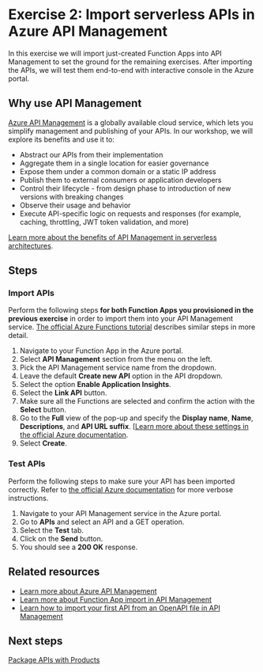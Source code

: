 # Exercise 2: Import serverless APIs in Azure API Management

In this exercise we will import just-created Function Apps into API Management to set the ground for the remaining exercises. After importing the APIs, we will test them end-to-end with interactive console in the Azure portal.

## Why use API Management

[Azure API Management](https://aka.ms/apimlearn) is a globally available cloud service, which lets you simplify management and publishing of your APIs. In our workshop, we will explore its benefits and use it to:

- Abstract our APIs from their implementation
- Aggregate them in a single location for easier governance
- Expose them under a common domain or a static IP address
- Publish them to external consumers or application developers
- Control their lifecycle - from design phase to introduction of new versions with breaking changes
- Observe their usage and behavior
- Execute API-specific logic on requests and responses (for example, caching, throttling, JWT token validation, and more)

[Learn more about the benefits of API Management in serverless architectures](https://aka.ms/apimserverlessblog).

## Steps

### Import APIs

Perform the following steps **for both Function Apps you provisioned in the previous exercise** in order to import them into your API Management service. [The official Azure Functions tutorial](https://docs.microsoft.com/azure/azure-functions/functions-openapi-definition#generate-the-openapi-definition) describes similar steps in more detail.

1. Navigate to your Function App in the Azure portal.
1. Select **API Management** section from the menu on the left.
1. Pick the API Management service name from the dropdown.
1. Leave the default **Create new API** option in the API dropdown.
1. Select the option **Enable Application Insights**.
1. Select the **Link API** button.
1. Make sure all the Functions are selected and confirm the action with the **Select** button.
1. Go to the **Full** view of the pop-up and specify the **Display name**, **Name**, **Descriptions**, and **API URL suffix**. [[Learn more about these settings in the official Azure documentation](https://docs.microsoft.com/azure/api-management/import-and-publish).
1. Select **Create**.

### Test APIs

Perform the following steps to make sure your API has been imported correctly. Refer to [the official Azure documentation](https://docs.microsoft.com/azure/api-management/import-and-publish#test-the-new-api-in-the-azure-portal) for more verbose instructions.

1. Navigate to your API Management service in the Azure portal.
1. Go to **APIs** and select an API and a GET operation.
1. Select the **Test** tab.
1. Click on the **Send** button.
1. You should see a **200 OK** response.

## Related resources

- [Learn more about Azure API Management](https://aka.ms/apimlearn)
- [Learn more about Function App import in API Management](https://docs.microsoft.com/azure/api-management/import-function-app-as-api)
- [Learn how to import your first API from an OpenAPI file in API Management](https://docs.microsoft.com/azure/api-management/import-and-publish)

## Next steps

[Package APIs with Products](./3%20-%20Products)
